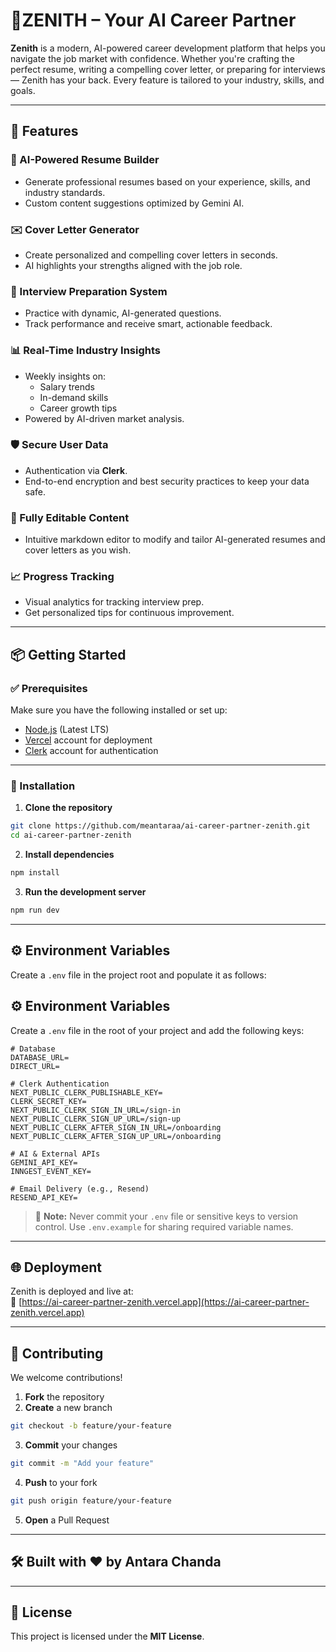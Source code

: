 # 🎯ZENITH – Your AI Career Partner

**Zenith** is a modern, AI-powered career development platform that helps you navigate the job market with confidence. Whether you're crafting the perfect resume, writing a compelling cover letter, or preparing for interviews — Zenith has your back. Every feature is tailored to your industry, skills, and goals.

---

## 🚀 Features

### 🧠 AI-Powered Resume Builder
- Generate professional resumes based on your experience, skills, and industry standards.
- Custom content suggestions optimized by Gemini AI.

### ✉️ Cover Letter Generator
- Create personalized and compelling cover letters in seconds.
- AI highlights your strengths aligned with the job role.

### 🎤 Interview Preparation System
- Practice with dynamic, AI-generated questions.
- Track performance and receive smart, actionable feedback.

### 📊 Real-Time Industry Insights
- Weekly insights on:
  - Salary trends
  - In-demand skills
  - Career growth tips
- Powered by AI-driven market analysis.

### 🛡️ Secure User Data
- Authentication via **Clerk**.
- End-to-end encryption and best security practices to keep your data safe.

### 📝 Fully Editable Content
- Intuitive markdown editor to modify and tailor AI-generated resumes and cover letters as you wish.

### 📈 Progress Tracking
- Visual analytics for tracking interview prep.
- Get personalized tips for continuous improvement.

---

## 📦 Getting Started

### ✅ Prerequisites
Make sure you have the following installed or set up:

- [Node.js](https://nodejs.org/) (Latest LTS)
- [Vercel](https://vercel.com/) account for deployment
- [Clerk](https://clerk.dev/) account for authentication

---

### 🧪 Installation

1. **Clone the repository**
```bash
git clone https://github.com/meantaraa/ai-career-partner-zenith.git
cd ai-career-partner-zenith
```

2. **Install dependencies**
```bash
npm install
```

3. **Run the development server**
```bash
npm run dev
```

---

## ⚙️ Environment Variables

Create a `.env` file in the project root and populate it as follows:

## ⚙️ Environment Variables

Create a `.env` file in the root of your project and add the following keys:

```env
# Database
DATABASE_URL=
DIRECT_URL=

# Clerk Authentication
NEXT_PUBLIC_CLERK_PUBLISHABLE_KEY=
CLERK_SECRET_KEY=
NEXT_PUBLIC_CLERK_SIGN_IN_URL=/sign-in
NEXT_PUBLIC_CLERK_SIGN_UP_URL=/sign-up
NEXT_PUBLIC_CLERK_AFTER_SIGN_IN_URL=/onboarding
NEXT_PUBLIC_CLERK_AFTER_SIGN_UP_URL=/onboarding

# AI & External APIs
GEMINI_API_KEY=
INNGEST_EVENT_KEY=

# Email Delivery (e.g., Resend)
RESEND_API_KEY=
```

> 🔐 **Note:** Never commit your `.env` file or sensitive keys to version control. Use `.env.example` for sharing required variable names.

---

## 🌐 Deployment

Zenith is deployed and live at:  
🔗 [https://ai-career-partner-zenith.vercel.app](https://ai-career-partner-zenith.vercel.app)

---

## 🤝 Contributing

We welcome contributions!

1. **Fork** the repository  
2. **Create** a new branch  
```bash
git checkout -b feature/your-feature
```
3. **Commit** your changes  
```bash
git commit -m "Add your feature"
```
4. **Push** to your fork  
```bash
git push origin feature/your-feature
```
5. **Open** a Pull Request

---

## 🛠 Built with ❤️ by Antara Chanda

---

## 📜 License

This project is licensed under the **MIT License**.